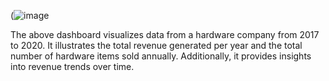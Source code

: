  (![image](https://github.com/user-attachments/assets/eae5b5cc-ff3f-4bc5-98be-6d214812464e)


The above dashboard visualizes data from a hardware company from 2017 to 2020. It illustrates the total revenue generated per year and the total number of hardware items sold annually.
Additionally, it provides insights into revenue trends over time.

